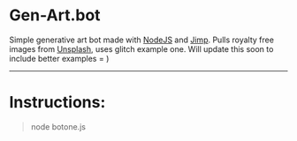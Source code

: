 # Gen-Art.bot
Simple generative art bot made with [NodeJS](https://nodejs.org/en/) and [Jimp](https://github.com/oliver-moran/jimp). Pulls royalty free images from [Unsplash](https://unsplash.com/), uses glitch example one. Will update this soon to include better examples = ) 

------------------------
# Instructions:  
  > node botone.js
